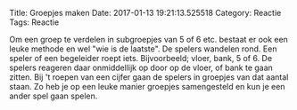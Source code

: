 Title: Groepjes maken
Date: 2017-01-13 19:21:13.525518
Category: Reactie
Tags: Reactie

Om een groep te verdelen in subgroepjes van 5 of 6 etc. bestaat er ook een leuke methode en wel "wie is de laatste". De spelers wandelen rond. Een speler of een begeleider roept iets. Bijvoorbeeld; vloer, bank, 5 of 6. De spelers reageren daar onmiddellijk op door op de vloer, of bank te gaan zitten. Bij 't roepen van een cijfer gaan de spelers in groepjes van dat aantal staan. Zo heb je op een leuke manier groepjes samengesteld en kun je een ander spel gaan spelen.
